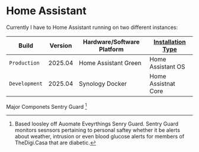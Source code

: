 # Home Assistant

Currently I have to Home Assistant running on two different instances:
  
| Build | Version | Hardware/Software Platform | [Installation Type](https://www.home-assistant.io/installation#advanced-installation-methods)|
| --- | --- | --- | --- |
| `Production` | 2025.04 | Home Assistant Green| Home Assistant OS |
| `Development` | 2025.04 | Synology Docker| Home Assistnat Core |

Major Componets
Sentry Guard [^1]








[^1]: Based loosley off Auomate Eveyrthings Senry Guard. Sentry Guard monitors sesnsors pertaining to personal saftey whether it be alerts about weather, intrusion or even blood glucose alerts for members of TheDigi.Casa that are diabetic. 
